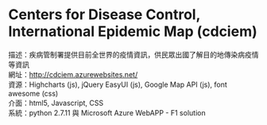 # Centers for Disease Control, International Epidemic Map (cdciem)
描述：疾病管制署提供目前全世界的疫情資訊，供民眾出國了解目的地傳染病疫情等資訊<br>
網址：http://cdciem.azurewebsites.net/<br>
資源：Highcharts (js), jQuery EasyUI (js), Google Map API (js), font awesome (css)<br>
介面：html5, Javascript, CSS<br>
系統：python 2.7.11 與 Microsoft Azure WebAPP - F1 solution<br>